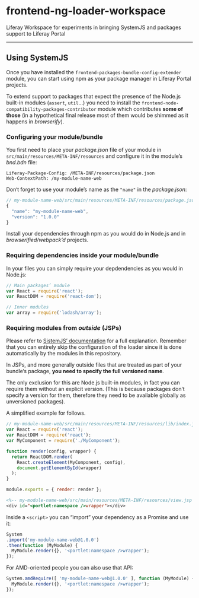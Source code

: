 # frontend-ng-loader-workspace

Liferay Workspace for experiments in bringing SystemJS and packages support to Liferay Portal

- - -

## Using SystemJS

Once you have installed the `frontend-packages-bundle-config-extender` module, you can start using npm as your package manager in Liferay Portal projects.

To extend support to packages that expect the presence of the Node.js built-in modules (`assert`, `util`…) you need to install the `frontend-node-compatibility-packages-contributor` module which contributes **some of those** (in a hypothetical final release most of them would be shimmed as it happens in *browserify*).

### Configuring your module/bundle

You first need to place your *package.json* file of your module in `src/main/resources/META-INF/resources` and configure it in the module’s *bnd.bdn* file:

```properties
Liferay-Package-Config: /META-INF/resources/package.json
Web-ContextPath: /my-module-name-web
```

Don‘t forget to use your module’s name as the `"name"` in the *package.json*:

```js
// my-module-name-web/src/main/resources/META-INF/resources/package.json
{
  "name": "my-module-name-web",
  "version": "1.0.0"
}
```

Install your dependencies through npm as you would do in Node.js and in *browserified/webpack’d* projects.

### Requiring dependencies inside your module/bundle

In your files you can simply require your depdendencies as you would in Node.js:

```js
// Main packages’ module
var React = require('react');
var ReactDOM = require('react-dom');

// Inner modules
var array = require('lodash/array');
```

### Requiring modules from *outside* (JSPs)

Please refer to [SistemJS’ documentation](https://github.com/systemjs/systemjs) for a full explanation. Remember that you can entirely skip the configuration of the loader since it is done automatically by the modules in this repository.

In JSPs, and more generally outside files that are treated as part of your bundle‘s package, **you need to specify the full versioned name**.

The only exclusion for this are Node.js built-in modules, in fact you can require them without an explicit version. (This is because packages don’t specify a version for them, therefore they need to be available globally as unversioned packages).

A simplified example for follows.

```js
// my-module-name-web/src/main/resources/META-INF/resources/lib/index.js
var React = require('react');
var ReactDOM = require('react');
var MyComponent = require('./MyComponent');

function render(config, wrapper) {
  return ReactDOM.render(
    React.createElement(MyComponent, config),
    document.getElementById(wrapper)
  );
}

module.exports = { render: render };
```

```jsp
<%-- my-module-name-web/src/main/resources/META-INF/resources/view.jsp --%>
<div id="<portlet:namespace />wrapper"></div>
```

Inside a `<script>` you can “import” your dependency as a Promise and use it:

```js
System
.import('my-module-name-web@1.0.0')
.then(function (MyModule) {
  MyModule.render({}, '<portlet:namespace />wrapper');
});
```

For AMD-oriented people you can also use that API:

```js
System.amdRequire([ 'my-module-name-web@1.0.0' ], function (MyModule) {
  MyModule.render({}, '<portlet:namespace />wrapper');
});
```
